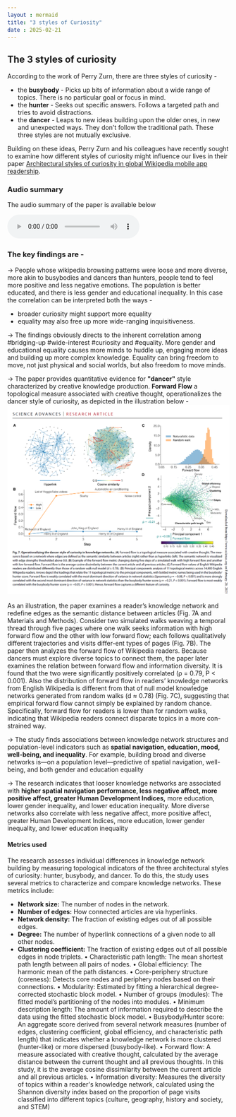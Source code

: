 ```yaml
---
layout : mermaid
title: "3 styles of Curiosity"
date : 2025-02-21
---
```


## The 3 styles of curiosity  

According to the work of Perry Zurn, there are three styles of curiosity - 
- the **busybody** - Picks up bits of information about a wide range of topics. There is no particular goal or focus in mind.
- the **hunter** - Seeks out specific answers. Follows a targeted path and tries to avoid distractions.
- the **dancer** - Leaps to new ideas building upon the older ones, in new and unexpected ways. They don't follow the traditional path.
These three styles are not mutually exclusive.

Building on these ideas, Perry Zurn and his colleagues have recently sought to examine how different styles of curiosity might influence our lives in their paper [Architectural styles of curiosity in global Wikipedia mobile app readership](https://www.science.org/doi/10.1126/sciadv.adn3268).

### Audio summary

The audio summary of the paper is available below

<audio controls>
  <source src="./papers/Architectural%20Styles%20of%20Curiosity.mp3" type="audio/mpeg">
  Your browser does not support the audio element.
</audio>


### The key findings are - 

→ People whose wikipedia browsing patterns were loose and more diverse, more akin to busybodies and dancers than hunters, people tend to feel more positive and less negative emotions. The population is better educated, and there is less gender and educational inequality.
In this case the correlation can be interpreted both the ways - 
- broader curiosity might support more equality 
- equality may also free up more wide-ranging inquisitiveness.

→ The findings obviously directs to the inherent correlation among #bridging-up #wide-interest #curiosity and #equality. More gender and educational equality causes more minds to huddle up, engaging more ideas and building up more complex knowledge. Equality can bring freedom to move, not just physical and social worlds, but also freedom to move minds. 

→ The paper provides quantitative evidence for **"dancer"** style characterized by creative knowledge production. **Forward Flow** a topological measure associated with creative thought, operationalizes the dancer style of curiosity, as depicted in the illustration below - 
![](../../../images/humanism/fwd-flow.png)

As an illustration, the paper examines a reader’s knowledge network and redefine edges as the semantic distance between articles (Fig. 7A and Materials and Methods). Consider two simulated walks weaving a temporal thread through five pages where one walk seeks information with high forward flow and the other with low forward flow; each follows qualitatively different trajectories and visits differ-ent types of pages (Fig. 7B).
The paper then analyzes the forward flow of Wikipedia readers. Because dancers must explore diverse topics to connect them, the paper later examines the relation between forward flow and information diversity. It is found that the two were significantly positively correlated (ρ = 0.79, P < 0.001). Also the distribution of forward flow in readers’ knowledge networks from English Wikipedia is different from that of null model knowledge networks generated from random walks (d ≈ 0.78) (Fig. 7C), suggesting that empirical forward flow cannot simply be explained by random chance. Specifically, forward flow for readers is lower than for random walks, indicating that Wikipedia readers connect disparate topics in a more con-strained way.

→ The study finds associations between knowledge network structures and population-level indicators such as **spatial navigation, education, mood, well-being, and inequality**.  For example, building broad and diverse networks is—on a population level—predictive of spatial navigation, well- being, and both gender and education equality

→ The research indicates that looser knowledge networks are associated with **higher spatial navigation performance, less negative affect, more positive affect, greater Human Development Indices,** more education, lower gender inequality, and lower education inequality. More diverse networks also correlate with less negative affect, more positive affect, greater Human Development Indices, more education, lower gender inequality, and lower education inequality

#### Metrics used

The research assesses individual differences in knowledge network building by measuring topological indicators of the three architectural styles of curiosity: hunter, busybody, and dancer. To do this, the study uses several metrics to characterize and compare knowledge networks. These metrics include:

- **Network size:** The number of nodes in the network.
- **Number of edges:** How connected articles are via hyperlinks.
- **Network density:** The fraction of existing edges out of all possible edges.
- **Degree:** The number of hyperlink connections of a given node to all other nodes.
- **Clustering coefficient:** The fraction of existing edges out of all possible edges in node triplets.
•
Characteristic path length: The mean shortest path length between all pairs of nodes.
•
Global efficiency: The harmonic mean of the path distances.
•
Core-periphery structure (coreness): Detects core nodes and periphery nodes based on their connections.
•
Modularity: Estimated by fitting a hierarchical degree-corrected stochastic block model.
•
Number of groups (modules): The fitted model’s partitioning of the nodes into modules.
•
Minimum description length: The amount of information required to describe the data using the fitted stochastic block model.
•
Busybody/Hunter score: An aggregate score derived from several network measures (number of edges, clustering coefficient, global efficiency, and characteristic path length) that indicates whether a knowledge network is more clustered (hunter-like) or more dispersed (busybody-like).
•
Forward flow: A measure associated with creative thought, calculated by the average distance between the current thought and all previous thoughts. In this study, it is the average cosine dissimilarity between the current article and all previous articles.
•
Information diversity: Measures the diversity of topics within a reader's knowledge network, calculated using the Shannon diversity index based on the proportion of page visits classified into different topics (culture, geography, history and society, and STEM) 

